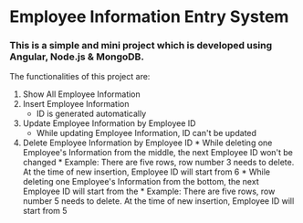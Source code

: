 # Employee Information Entry System
### This is a simple and mini project which is developed using Angular, Node.js & MongoDB.
The functionalities of this project are:
1. Show All Employee Information
1. Insert Employee Information
	* ID is generated automatically
1. Update Employee Information by Employee ID
	* While updating Employee Information, ID can't be updated
1. Delete Employee Information by Employee ID
		* While deleting one Employee's Information from the middle, the next Employee ID won't be changed
			* Example: There are five rows, row number 3 needs to delete. At the time of new insertion, Employee ID will start from 6
    	* While deleting one Employee's Information from the bottom, the next Employee ID will start from the
		* Example: There are five rows, row number 5 needs to delete. At the time of new insertion, Employee ID will start from 5
